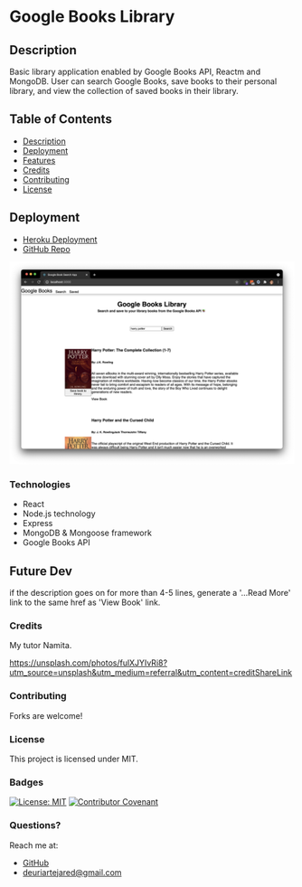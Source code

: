 # Google Books Library
## Description
Basic library application enabled by Google Books API, Reactm and MongoDB. User can search Google Books, save books to their personal library, and view the collection of saved books in their library.


## Table of Contents
- [Description](#Description)
- [Deployment](#Deployment)
- [Features](#Features)
- [Credits](#Credits)
- [Contributing](#Contributing)
- [License](#License)
  

## Deployment
- [Heroku Deployment](https://morning-harbor-85685.herokuapp.com/)
- [GitHub Repo](https://github.com/jareddeuriarte/google-books)
  

![home page](images/google-books.png)
  

### Technologies
- React
- Node.js technology
- Express
- MongoDB & Mongoose framework
- Google Books API

## Future Dev
if the description goes on for more than 4-5 lines, generate a '...Read More' link to the same href as 'View Book' link. 

### Credits  
My tutor Namita.

https://unsplash.com/photos/fulXJYIvRi8?utm_source=unsplash&utm_medium=referral&utm_content=creditShareLink

### Contributing
Forks are welcome!

### License 
This project is licensed under MIT.

### Badges
[![License: MIT](https://img.shields.io/badge/License-MIT-yellow.svg)](https://opensource.org/licenses/MIT)
[![Contributor Covenant](https://img.shields.io/badge/Contributor%20Covenant-2.0-4baaaa.svg)](code_of_conduct.md)


### Questions?
Reach me at:
- [GitHub](https://github.com/jareddeuriarte)
- deuriartejared@gmail.com


